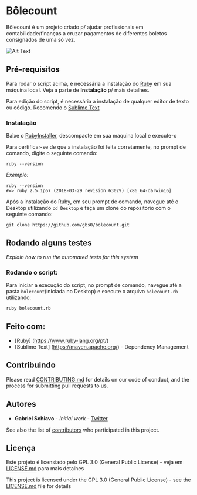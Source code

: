 # Bôlecount 

Bôlecount é um projeto criado p/ ajudar profissionais em contabilidade/finanças a cruzar pagamentos de diferentes boletos consignados de uma só vez. 

![Alt Text]('lib/gifcount.gif')

## Pré-requisitos

Para rodar o script acima, é necessária a instalação do [Ruby](https://www.ruby-lang.org/pt/) em sua máquina local.
Veja a parte de **Instalação** p/ mais detalhes.

Para edição do script, é necessária a instalação de qualquer editor de texto ou código. 
Recomendo o [Sublime Text](https://www.sublimetext.com/3)

### Instalação

Baixe o [RubyInstaller](https://rubyinstaller.org/), descompacte em sua maquina local e execute-o

Para certificar-se de que a instalação foi feita corretamente, no prompt de comando, digite o seguinte comando:
```
ruby --version
```

*Exemplo:*
```
ruby --version
#=> ruby 2.5.1p57 (2018-03-29 revision 63029) [x86_64-darwin16]
```

Após a instalação do Ruby, em seu prompt de comando, navegue até o Desktop utilizando `cd Desktop` e faça um clone do repositorio com o seguinte comando:

```
git clone https://github.com/gbs0/bolecount.git
```

## Rodando alguns testes

*Explain how to run the automated tests for this system*

### **Rodando o script:**

Para iniciar a execução do script, no prompt de comando, navegue até a pasta `bolecount`(iniciada no Desktop) e execute o arquivo `bolecount.rb` utilizando:

```
ruby bolecount.rb
```

## Feito com:

* [Ruby] (https://www.ruby-lang.org/pt/) 
* [Sublime Text] (https://maven.apache.org/) - Dependency Management

## Contribuindo

Please read [CONTRIBUTING.md](https://gist.github.com/PurpleBooth/b24679402957c63ec426) for details on our code of conduct, and the process for submitting pull requests to us.

## Autores

* **Gabriel Schiavo** - *Initial work* - [Twitter](https://twitter.com/gbs0s)

See also the list of [contributors](https://github.com/your/project/contributors) who participated in this project.

## Licença

Este projeto é licensiado pelo GPL 3.0 (General Public License) - veja em [LICENSE.md](LICENSE.md) para mais detalhes

This project is licensed under the GPL 3.0 (General Public License) - see the [LICENSE.md](LICENSE.md) file for details


